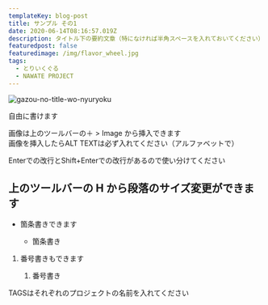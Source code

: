 ```yaml
---
templateKey: blog-post
title: サンプル その1
date: 2020-06-14T08:16:57.019Z
description: タイトル下の要約文章（特になければ半角スペースを入れておいてください）
featuredpost: false
featuredimage: /img/flavor_wheel.jpg
tags:
  - とりいくぐる
  - NAWATE PROJECT
---
```

![gazou-no-title-wo-nyuryoku](/img/annex-1-4.jpg)

自由に書けます

画像は上のツールバーの＋ > Image から挿入できます\
画像を挿入したらALT TEXTは必ず入れてください（アルファベットで）

Enterでの改行とShift+Enterでの改行があるので使い分けてください



## **上のツールバーの H から段落のサイズ変更ができます**

* 箇条書きできます

  * 箇条書き



1. 番号書きもできます

   1. 番号書き

TAGSはそれぞれのプロジェクトの名前を入れてください